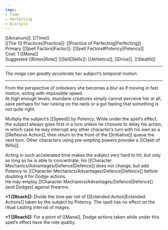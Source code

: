 ```yaml
---
tags:
- Time
- Perfecting
- Disciple
---
```


[[Arcanum]]: [[Time]]\
[[The 13 Practices|Practice]]: [[Practice of Perfecting|Perfecting]]\
Primary [[Spell Factors|Factor]]: [[Spell Factors#Potency|Potency]]\
Cost: 1 [[Mana]]\
Suggested [[Rotes|Rote]] [[Skill|Skills]]: [[Athletics]], [[Drive]], [[Stealth]]

---

_The mage can greatly accelerate her subject’s temporal motion._

---

From the perspective of onlookers she becomes a blur as if moving in fast motion, acting with impossible speed.\
At high enough levels, mundane creatures simply cannot perceive her at all, save perhaps for hair raising on the neck or a gut feeling that something is not quite right.

Multiply the subject’s [[Speed]] by Potency. While under the spell’s effect, the subject always goes first in a turn unless he chooses to delay his action, in which case he may interrupt any other character’s turn with his own as a [[Reflexive Action]], then return to the front of the [[Initiative]] queue the next turn. Other characters using pre-empting powers provoke a [[Clash of Wills]].

Acting in such accelerated time makes the subject very hard to hit, but only as long as he is able to concentrate; his [[Character Mechanics/Advantages/Defence|Defence]] does not change, but add Potency to [[Character Mechanics/Advantages/Defence|Defence]] before doubling it for Dodge actions.\
He may employ [[Character Mechanics/Advantages/Defence|Defence]] (and Dodges) against firearms.

**+1 [[Reach]]:** Divide the time per roll of [[Extended Action|Extended Actions]] taken by the subject by Potency. The spell has no effect on the ritual casting interval of mages.

**+1 [[Reach]]:** For a point of [[Mana]], Dodge actions taken while under this spell’s effect have the rote quality.